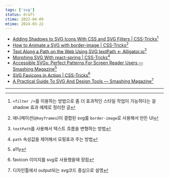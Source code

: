 ```yaml
---
tags: ['svg']
status: draft
ctime: 2022-04-09
mtime: 2024-03-22
---
```


- [Adding Shadows to SVG Icons With CSS and SVG Filters | CSS-Tricks](https://css-tricks.com/adding-shadows-to-svg-icons-with-css-and-svg-filters/)[^177-1]
- [How to Animate a SVG with border-image | CSS-Tricks](https://css-tricks.com/how-to-animate-a-svg-with-border-image/)[^177-2]
- [Text Along a Path on the Web Using SVG textPath ← Alligator.io](https://alligator.io/svg/textpath/)[^177-3]
- [Morphing SVG With react-spring | CSS-Tricks](https://css-tricks.com/morphing-svg-with-react-spring/)[^177-4]
- [Accessible SVGs: Perfect Patterns For Screen Reader Users — Smashing Magazine](https://www.smashingmagazine.com/2021/05/accessible-svg-patterns-comparison/)[^177-5]
- [SVG Favicons in Action | CSS-Tricks](https://css-tricks.com/svg-favicons-in-action/)[^177-6]
- [A Practical Guide To SVG And Design Tools — Smashing Magazine](https://www.smashingmagazine.com/2019/05/svg-design-tools-practical-guide/)[^177-7]

---

[^177-1]: `<filter />`를 이용하는 방법으로 좀 더 효과적인 스타일 작업이 가능하다는 걸 shadow 효과 예제로 정리한 글
[^177-2]: 애니메이션(`@keyframes`)이 결합된 svg를 `border-image`로 사용해서 만든 UI
[^177-3]: `textPath`를 사용해서 텍스트 흐름을 변형하는 방법
[^177-4]: `path` 속성값을 제어해서 모핑효과 주는 방법
[^177-5]: a11y
[^177-6]: favicon 이미지를 svg로 사용했을때 장점
[^177-7]: 디자인툴에서 output되는 svg코드 중심으로 설명